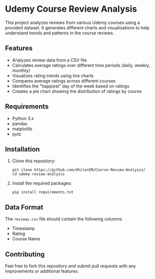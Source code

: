 # Udemy Course Review Analysis

This project analyzes reviews from various Udemy courses using a provided dataset. It generates different charts and visualizations to help understand trends and patterns in the course reviews.

## Features

- Analyzes review data from a CSV file
- Calculates average ratings over different time periods (daily, weekly, monthly)
- Visualizes rating trends using line charts
- Compares average ratings across different courses
- Identifies the "happiest" day of the week based on ratings
- Creates a pie chart showing the distribution of ratings by course

## Requirements

- Python 3.x
- pandas
- matplotlib
- pytz

## Installation

1. Clone this repository:
   ```
   git clone https://github.com/dhilanIM/Course-Review-Analysis/
   cd udemy-review-analysis
   ```

2. Install the required packages:
   ```
   pip install requirements.txt
   ```

## Data Format

The `reviews.csv` file should contain the following columns:
- Timestamp
- Rating
- Course Name

## Contributing

Feel free to fork this repository and submit pull requests with any improvements or additional features.
